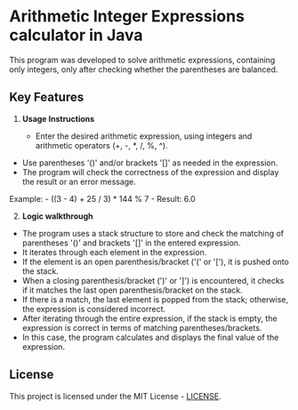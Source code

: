 # Arithmetic Integer Expressions calculator in Java

This program was developed to solve arithmetic expressions, containing only integers, only after checking whether the parentheses are balanced.

## Key Features

1. **Usage Instructions**

   - Enter the desired arithmetic expression, using integers and arithmetic operators (+, -, *, /, %, ^).
  - Use parentheses '()' and/or brackets '[]' as needed in the expression.
  - The program will check the correctness of the expression and display the result or an error message.

   Example:
    - ((3 - 4) + 25 / 3) * 144 % 7
    - Result: 6.0

2. **Logic walkthrough**<br>

  - The program uses a stack structure to store and check the matching of parentheses '()' and brackets '[]' in the entered expression.
  - It iterates through each element in the expression.
  - If the element is an open parenthesis/bracket ('(' or '['), it is pushed onto the stack.
  - When a closing parenthesis/bracket (')' or ']') is encountered, it checks if it matches the last open parenthesis/bracket on the stack.
  - If there is a match, the last element is popped from the stack; otherwise, the expression is considered incorrect.
  - After iterating through the entire expression, if the stack is empty, the expression is correct in terms of matching parentheses/brackets.
  - In this case, the program calculates and displays the final value of the expression.

## License

This project is licensed under the MIT License - [LICENSE](https://github.com/Guilherme-Lotaif/JavaExpressionCalculator/blob/main/LICENSE).
